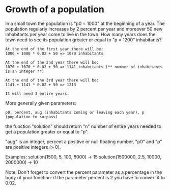 # Growth of a population

In a small town the population is "p0 = 1000" at the beginning of a year. The population regularly increases by 2
percent per year and moreover 50 new inhabitants per year come to live in the town. How many years does the town need
to see its population greater or equal to "p = 1200" inhabitants?

    At the end of the first year there will be:
    1000 + 1000 * 0.02 + 50 => 1070 inhabitants
    
    At the end of the 2nd year there will be:
    1070 + 1070 * 0.02 + 50 => 1141 inhabitants (** number of inhabitants is an integer **)
    
    At the end of the 3rd year there will be:
    1141 + 1141 * 0.02 + 50 => 1213
    
    It will need 3 entire years.

More generally given parameters:

    p0, percent, aug (inhabitants coming or leaving each year), p (population to surpass)

the function "solution" should return "n" number of entire years needed to get a population greater or equal to "p".

"aug" is an integer, percent a positive or null floating number, "p0" and "p" are positive integers (> 0).

Examples:
    solution(1500, 5, 100, 5000) -> 15
    solution(1500000, 2.5, 10000, 2000000) -> 10

Note:
Don't forget to convert the percent parameter as a percentage in the body of your function: if the parameter
percent is 2 you have to convert it to 0.02.
